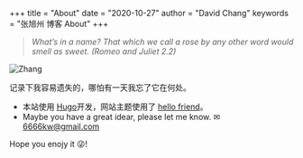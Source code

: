 +++
title = "About"
date = "2020-10-27"
author = "David Chang"
keywords = "张旭州 博客 About"
+++
  
  




  
> *What’s in a name? That which we call a rose by any other word would smell as sweet. (Romeo and Juliet 2.2)* 
  


![Zhang](/logo.svg) 
   

记录下我容易遗失的，哪怕有一天我忘了它在何处。
  
  
  
  
 
 
  
  
- 本站使用 [Hugo](https://gohugo.io/)开发，网站主题使用了 [hello friend](https://github.com/panr/hugo-theme-hello-friend)。
- Maybe you have a great idear, please let me know.   &#9993;6666kw@gmail.com

Hope you enojy it &#128540;!
